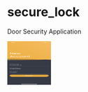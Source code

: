# secure_lock

Door Security Application

<img src="assets/images/IMG_1297.PNG" width="100" height="100">


